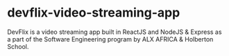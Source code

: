 # devflix-video-streaming-app
DevFlix is a video streaming app built in ReactJS and NodeJS &amp; Express as a part of the Software Engineering program by ALX AFRICA &amp; Holberton School.
